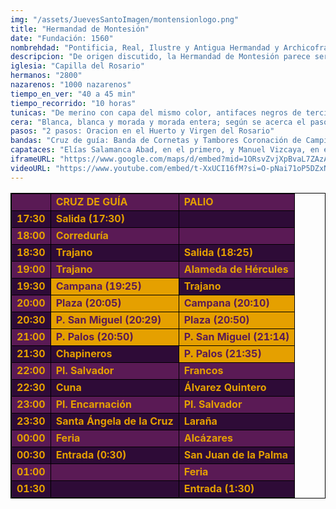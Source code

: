```yaml
---
img: "/assets/JuevesSantoImagen/montensionlogo.png"
title: "Hermandad de Montesión"
date: "Fundación: 1560"
nombrehdad: "Pontificia, Real, Ilustre y Antigua Hermandad y Archicofradía de Nazarenos de la Sagrada Oración de Nuestro Señor Jesucristo en el Huerto, Santísimo Cristo de la Salud y María Santísima del Rosario en sus Misterios Dolorosos"
descripcion: "De origen discutido, la Hermandad de Montesión parece ser que pudo fundarse a mediados del siglo XVI por patronos de barcos. Otros autores consideran que debe su nacimiento a una corporación de disciplinantes que radicaban en Santa Paula. En 1574 se establece en el convento de Monte-Sión, junto al que se construiría una capilla propia tres años más tarde.El templo sufrió un saqueo en 1936, por lo que se perdieron diversos enseres, aunque se salvaron las imágenes titulares, excepto el antiguo Cristo de la Salud."
iglesia: "Capilla del Rosario"
hermanos: "2800"
nazarenos: "1000 nazarenos"
tiempo_en_ver: "40 a 45 min"
tiempo_recorrido: "10 horas"
tunicas: "De merino con capa del mismo color, antifaces negros de terciopelo y cíngulos negros y blancos"
cera: "Blanca, blanca y morada y morada entera; según se acerca el paso del Señor. Blanca, blanca y negra y negra entera según se acerca el palio"
pasos: "2 pasos: Oracion en el Huerto y Virgen del Rosario"
bandas: "Cruz de guía: Banda de Cornetas y Tambores Coronación de Campillos. Paso del Señor: Agrupación Musical de la Redención. Paso de Palio: Banda de Música de la Cruz Roja"
capataces: "Elías Salamanca Abad, en el primero, y Manuel Vizcaya, en el palio"
iframeURL: "https://www.google.com/maps/d/embed?mid=1ORsvZvjXpBvaL7ZAzAql6b1Gz43NAgWl&ehbc=2E312F"
videoURL: "https://www.youtube.com/embed/t-XxUCI16fM?si=O-pNai71oP5DZxNM"
---
```


<table class="recorrido" style="width: 100%; border-collapse: collapse; text-align: left; border: 1px solid black;">
  <tbody>
    <tr style="background-color: #5a1a55; color: #e5a000; font-weight: bold;">
      <td style="border: 1px solid black; text-align: center;"></td>
      <td style="border: 1px solid black;">CRUZ DE GUÍA</td>
      <td style="border: 1px solid black;">PALIO</td>
    </tr>
    <tr style="background-color: #2e0b37; color: #e5a000; font-weight: bold;">
      <td style="border: 1px solid black; text-align: center;">17:30</td>
      <td style="border: 1px solid black;">Salida (17:30)</td>
      <td style="border: 1px solid black;"></td>
    </tr>
    <tr style="background-color: #5a1a55; color: #e5a000; font-weight: bold;">
      <td style="border: 1px solid black; text-align: center;">18:00</td>
      <td style="border: 1px solid black;">Correduría</td>
      <td style="border: 1px solid black;"></td>
    </tr>
    <tr style="background-color: #2e0b37; color: #e5a000; font-weight: bold;">
      <td style="border: 1px solid black; text-align: center;">18:30</td>
      <td style="border: 1px solid black;">Trajano</td>
      <td style="border: 1px solid black;">Salida (18:25)</td>
    </tr>
    <tr style="background-color: #5a1a55; color: #e5a000; font-weight: bold;">
      <td style="border: 1px solid black; text-align: center;">19:00</td>
      <td style="border: 1px solid black;">Trajano</td>
      <td style="border: 1px solid black;">Alameda de Hércules</td>
    </tr>
    <tr style="background-color: #2e0b37; color: #e5a000; font-weight: bold;">
      <td style="border: 1px solid black; text-align: center;">19:30</td>
      <td style="border: 1px solid black; background-color: #e5a000; color: #5a1a55;">Campana (19:25)</td>
      <td style="border: 1px solid black;">Trajano</td>
    </tr>
    <tr style="background-color: #5a1a55; color: #e5a000; font-weight: bold;">
      <td style="border: 1px solid black; text-align: center;">20:00</td>
      <td style="border: 1px solid black; background-color: #e5a000; color: #5a1a55;">Plaza (20:05)</td>
      <td style="border: 1px solid black; background-color: #e5a000; color: #5a1a55;">Campana (20:10)</td>
    </tr>
    <tr style="background-color: #2e0b37; color: #e5a000; font-weight: bold;">
      <td style="border: 1px solid black; text-align: center;">20:30</td>
      <td style="border: 1px solid black; background-color: #e5a000; color: #5a1a55;">P. San Miguel (20:29)</td>
      <td style="border: 1px solid black; background-color: #e5a000; color: #5a1a55;">Plaza (20:50)</td>
    </tr>
    <tr style="background-color: #5a1a55; color: #e5a000; font-weight: bold;">
      <td style="border: 1px solid black; text-align: center;">21:00</td>
      <td style="border: 1px solid black; background-color: #e5a000; color: #5a1a55;">P. Palos (20:50)</td>
      <td style="border: 1px solid black; background-color: #e5a000; color: #5a1a55;">P. San Miguel (21:14)</td>
    </tr>
    <tr style="background-color: #2e0b37; color: #e5a000; font-weight: bold;">
      <td style="border: 1px solid black; text-align: center;">21:30</td>
      <td style="border: 1px solid black;">Chapineros</td>
      <td style="border: 1px solid black; background-color: #e5a000; color: #5a1a55;">P. Palos (21:35)</td>
    </tr>
    <tr style="background-color: #5a1a55; color: #e5a000; font-weight: bold;">
      <td style="border: 1px solid black; text-align: center;">22:00</td>
      <td style="border: 1px solid black;">Pl. Salvador</td>
      <td style="border: 1px solid black;">Francos</td>
    </tr>
    <tr style="background-color: #2e0b37; color: #e5a000; font-weight: bold;">
      <td style="border: 1px solid black; text-align: center;">22:30</td>
      <td style="border: 1px solid black;">Cuna</td>
      <td style="border: 1px solid black;">Álvarez Quintero</td>
    </tr>
    <tr style="background-color: #5a1a55; color: #e5a000; font-weight: bold;">
      <td style="border: 1px solid black; text-align: center;">23:00</td>
      <td style="border: 1px solid black;">Pl. Encarnación</td>
      <td style="border: 1px solid black;">Pl. Salvador</td>
    </tr>
    <tr style="background-color: #2e0b37; color: #e5a000; font-weight: bold;">
      <td style="border: 1px solid black; text-align: center;">23:30</td>
      <td style="border: 1px solid black;">Santa Ángela de la Cruz</td>
      <td style="border: 1px solid black;">Laraña</td>
    </tr>
    <tr style="background-color: #5a1a55; color: #e5a000; font-weight: bold;">
      <td style="border: 1px solid black; text-align: center;">00:00</td>
      <td style="border: 1px solid black;">Feria</td>
      <td style="border: 1px solid black;">Alcázares</td>
    </tr>
    <tr style="background-color: #2e0b37; color: #e5a000; font-weight: bold;">
      <td style="border: 1px solid black; text-align: center;">00:30</td>
      <td style="border: 1px solid black;">Entrada (0:30)</td>
      <td style="border: 1px solid black;">San Juan de la Palma</td>
    </tr>
    <tr style="background-color: #5a1a55; color: #e5a000; font-weight: bold;">
      <td style="border: 1px solid black; text-align: center;">01:00</td>
      <td style="border: 1px solid black;"></td>
      <td style="border: 1px solid black;">Feria</td>
    </tr>
    <tr style="background-color: #2e0b37; color: #e5a000; font-weight: bold;">
      <td style="border: 1px solid black; text-align: center;">01:30</td>
      <td style="border: 1px solid black;"></td>
      <td style="border: 1px solid black;">Entrada (1:30)</td>
    </tr>
  </tbody>
</table>
